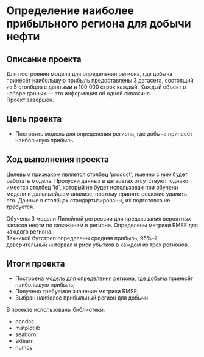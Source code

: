 # Определение наиболее прибыльного региона для добычи нефти
## Описание проекта

Для построения модели для определения региона, где добыча принесёт наибольшую прибыль предоставлены 3 датасета, состоящий из 5 столбцов с данными и 100 000 строк каждый. Каждый объект в наборе данных — это информация об одной скважине.
<br>Проект завершен.

## Цель проекта
- Построить модель для определения региона, где добыча принесёт наибольшую прибыль.

## Ход выполнения проекта
Целевым признаком является столбец 'product', именно с ним будет работать модель. Пропуски данных в датасетах отсутствуют, однако имеется столбец 'id', который не будет использован при обучени модели и дальныейшем анализе, поэтому принято решение удалить его.
Данные в столбцах стандартизированы, их подготовка не требуется.

Обучены 3 модели Линейной регрессии для предсказания вероятных запасов нефти по скважинам в регионе. Определены метрики RMSE для каждого региона.
<br>Техникой бутстреп определены средняя прибыль, 95%-й доверительный интервал и риск убытков в каждом из трех регионов.

## Итоги проекта
- Построена модель для определения региона, где добыча принесёт наибольшую прибыль;
- Получено требуемое значение метрики RMSE;
- Выбран наиболее прибыльный регион для добычи.

В проекте использованы библиотеки:
- pandas
- matplotlib
- seaborn
- sklearn
- numpy
